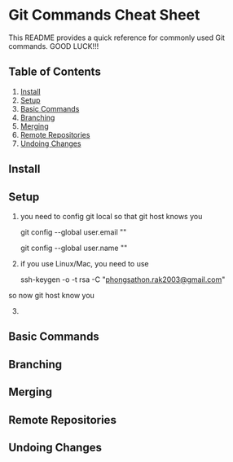 Git Commands Cheat Sheet
========================

This README provides a quick reference for commonly used Git commands. GOOD LUCK!!!

Table of Contents
-----------------

1. [Install](#install)
1. [Setup](#setup)
2. [Basic Commands](#basic-commands)
3. [Branching](#branching)
4. [Merging](#merging)
5. [Remote Repositories](#remote-repositories)
6. [Undoing Changes](#undoing-changes)

Install <a name="install"></a>
-------

Setup <a name="setup"></a>
-----
1. you need to config git local so that git host knows you

	git config --global user.email "<email>"
	
	git config --global user.name "<git username>"

2. if you use Linux/Mac, you need to use

	ssh-keygen -o -t rsa -C "phongsathon.rak2003@gmail.com"

so now git host know you

3.



Basic Commands <a name="basic-commands"></a>
--------------

Branching <a name="branching"></a>
---------

Merging <a name="merging"></a>
-------

Remote Repositories <a name="remote-repositories"></a>
-------------------

Undoing Changes <a name="undoing-changes"></a>
---------------
